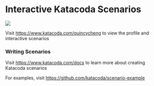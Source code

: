 # Interactive Katacoda Scenarios

[![](http://shields.katacoda.com/katacoda/quincycheng/count.svg)](https://www.katacoda.com/quincycheng "Get your profile on Katacoda.com")

Visit https://www.katacoda.com/quincycheng to view the profile and interactive scenarios

### Writing Scenarios
Visit https://www.katacoda.com/docs to learn more about creating Katacoda scenarios

For examples, visit https://github.com/katacoda/scenario-example
